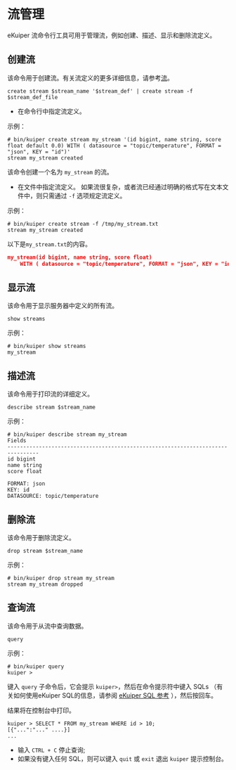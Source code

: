 # 流管理

eKuiper 流命令行工具可用于管理流，例如创建、描述、显示和删除流定义。

## 创建流

该命令用于创建流。有关流定义的更多详细信息，请参考[流](../../sqls/streams.md)。

```shell
create stream $stream_name '$stream_def' | create stream -f $stream_def_file
```

- 在命令行中指定流定义。

示例：

```shell
# bin/kuiper create stream my_stream '(id bigint, name string, score float default 0.0) WITH ( datasource = "topic/temperature", FORMAT = "json", KEY = "id")'
stream my_stream created
```

该命令创建一个名为 `my_stream` 的流。

- 在文件中指定流定义。 如果流很复杂，或者流已经通过明确的格式写在文本文件中，则只需通过 `-f` 选项规定流定义。

示例：

```shell
# bin/kuiper create stream -f /tmp/my_stream.txt
stream my_stream created
```

以下是`my_stream.txt`的内容。

```json
my_stream(id bigint, name string, score float)
    WITH ( datasource = "topic/temperature", FORMAT = "json", KEY = "id");
```

## 显示流

该命令用于显示服务器中定义的所有流。

```shell
show streams
```

示例：

```shell
# bin/kuiper show streams
my_stream
```

## 描述流

该命令用于打印流的详细定义。

```shell
describe stream $stream_name
```

示例：

```shell
# bin/kuiper describe stream my_stream
Fields
--------------------------------------------------------------------------------
id bigint
name string
score float

FORMAT: json
KEY: id
DATASOURCE: topic/temperature
```

## 删除流

该命令用于删除流定义。

```shell
drop stream $stream_name
```

示例：

```shell
# bin/kuiper drop stream my_stream
stream my_stream dropped
```

## 查询流

该命令用于从流中查询数据。

```shell
query
```

示例：

```shell
# bin/kuiper query
kuiper >
```

键入 `query` 子命令后，它会提示 `kuiper>`，然后在命令提示符中键入 SQLs （有关如何使用eKuiper SQL的信息，请参阅 [eKuiper SQL 参考](../../sqls/overview.md) ），然后按回车。

结果将在控制台中打印。

```shell
kuiper > SELECT * FROM my_stream WHERE id > 10;
[{"...":"..." ....}]
...
```

- 输入 `CTRL + C` 停止查询;
- 如果没有键入任何 SQL，则可以键入 `quit` 或 `exit` 退出 `kuiper` 提示控制台。
